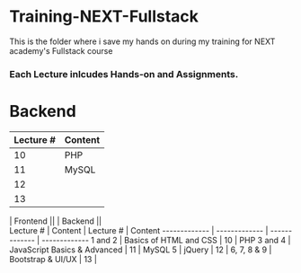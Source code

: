 # Training-NEXT-Fullstack
This is the folder where i save my hands on during my training for NEXT academy's Fullstack course
### Each Lecture inlcudes Hands-on and Assignments.

# Backend
Lecture #     | Content
------------- | -------------
10  | PHP
11 | MySQL
12         | 
13 | 

| Frontend                             || | Backend                      ||       
Lecture #     | Content       					| Lecture #     | Content
------------- | ------------- 					| ------------- | -------------
1 and 2  | Basics of HTML and CSS 			| 10  					| PHP
3 and 4  | JavaScript Basics & Advanced | 11 						| MySQL
5           | jQuery 										| 12         		| 
6, 7, 8 & 9 | Bootstrap & UI/UX 				| 13 						| 
